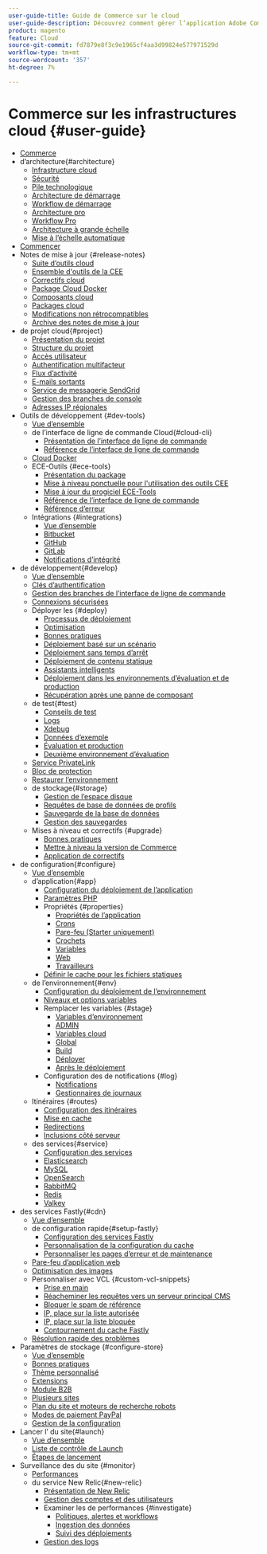 ```yaml
---
user-guide-title: Guide de Commerce sur le cloud
user-guide-description: Découvrez comment gérer l’application Adobe Commerce sur l’infrastructure cloud.
product: magento
feature: Cloud
source-git-commit: fd7879e8f3c9e1965cf4aa3d99824e577971529d
workflow-type: tm+mt
source-wordcount: '357'
ht-degree: 7%

---
```



# Commerce sur les infrastructures cloud {#user-guide}

+ [Commerce](overview.md)
+ d’architecture{#architecture}
   + [Infrastructure cloud](architecture/cloud-architecture.md)
   + [Sécurité](architecture/security.md)
   + [Pile technologique](architecture/tech-stack.md)
   + [Architecture de démarrage](architecture/starter-architecture.md)
   + [Workflow de démarrage](architecture/starter-develop-deploy-workflow.md)
   + [Architecture pro](architecture/pro-architecture.md)
   + [Workflow Pro](architecture/pro-develop-deploy-workflow.md)
   + [Architecture à grande échelle](architecture/scaled-architecture.md)
   + [Mise à l’échelle automatique](architecture/autoscaling.md)
+ [Commencer](https://experienceleague.adobe.com/docs/commerce-on-cloud/start/overview.html?lang=fr)
+ Notes de mise à jour {#release-notes}
   + [Suite d’outils cloud](release-notes/cloud-tools-suite.md)
   + [Ensemble d&#39;outils de la CEE](release-notes/ece-tools-package.md)
   + [Correctifs cloud](release-notes/cloud-patches.md)
   + [Package Cloud Docker](release-notes/cloud-docker.md)
   + [Composants cloud](release-notes/cloud-components.md)
   + [Packages cloud](release-notes/cloud-packages.md)
   + [Modifications non rétrocompatibles](release-notes/backward-incompatible-changes.md)
   + [Archive des notes de mise à jour](release-notes/cloud-release-archive.md)
+ de projet cloud{#project}
   + [Présentation du projet](project/overview.md)
   + [Structure du projet](project/file-structure.md)
   + [Accès utilisateur](project/user-access.md)
   + [Authentification multifacteur](project/multi-factor-authentication.md)
   + [Flux d’activité](project/activity-stream.md)
   + [E-mails sortants](project/outgoing-emails.md)
   + [Service de messagerie SendGrid](project/sendgrid.md)
   + [Gestion des branches de console](project/console-branches.md)
   + [Adresses IP régionales](project/regional-ip-addresses.md)
+ Outils de développement {#dev-tools}
   + [Vue d’ensemble](dev-tools/overview.md)
   + de l’interface de ligne de commande Cloud{#cloud-cli}
      + [Présentation de l’interface de ligne de commande](dev-tools/cloud-cli-overview.md)
      + [Référence de l’interface de ligne de commande](dev-tools/cloud-cli-reference.md)
   + [Cloud Docker](dev-tools/cloud-docker.md)
   + ECE-Outils {#ece-tools}
      + [Présentation du package](dev-tools/package-overview.md)
      + [Mise à niveau ponctuelle pour l&#39;utilisation des outils CEE](dev-tools/install-package.md)
      + [Mise à jour du progiciel ECE-Tools](dev-tools/update-package.md)
      + [Référence de l’interface de ligne de commande](dev-tools/ece-tools-cli-reference.md)
      + [Référence d’erreur](dev-tools/error-reference.md)
   + Intégrations {#integrations}
      + [Vue d’ensemble](integrations/overview.md)
      + [Bitbucket](integrations/bitbucket.md)
      + [GitHub](integrations/github.md)
      + [GitLab](integrations/gitlab.md)
      + [Notifications d’intégrité](integrations/health-notifications.md)
+ de développement{#develop}
   + [Vue d’ensemble](development/overview.md)
   + [Clés d’authentification](development/authentication-keys.md)
   + [Gestion des branches de l’interface de ligne de commande](development/cli-branches.md)
   + [Connexions sécurisées](development/secure-connections.md)
   + Déployer les {#deploy}
      + [Processus de déploiement](deploy/process.md)
      + [Optimisation](deploy/optimization.md)
      + [Bonnes pratiques](deploy/best-practices.md)
      + [Déploiement basé sur un scénario](deploy/scenario-based.md)
      + [Déploiement sans temps d’arrêt](deploy/reduce-downtime.md)
      + [Déploiement de contenu statique](deploy/static-content.md)
      + [Assistants intelligents](deploy/smart-wizards.md)
      + [Déploiement dans les environnements d’évaluation et de production](deploy/staging-production.md)
      + [Récupération après une panne de composant](deploy/recover-failed-deployment.md)
   + de test{#test}
      + [Conseils de test](test/guidance.md)
      + [Logs](test/log-locations.md)
      + [Xdebug](test/debug.md)
      + [Données d’exemple](test/sample-data.md)
      + [Évaluation et production](test/staging-and-production.md)
      + [Deuxième environnement d’évaluation](test/second-staging.md)
   + [Service PrivateLink](development/privatelink-service.md)
   + [Bloc de protection](development/protective-block.md)
   + [Restaurer l’environnement](development/restore-environment.md)
   + de stockage{#storage}
      + [Gestion de l’espace disque](storage/manage-disk-space.md)
      + [Requêtes de base de données de profils](storage/profile-database-queries.md)
      + [Sauvegarde de la base de données](storage/database-dump.md)
      + [Gestion des sauvegardes](storage/snapshots.md)
   + Mises à niveau et correctifs {#upgrade}
      + [Bonnes pratiques](development/best-practices.md)
      + [Mettre à niveau la version de Commerce](development/commerce-version.md)
      + [Application de correctifs](development/apply-patches.md)
+ de configuration{#configure}
   + [Vue d’ensemble](environment/overview.md)
   + d’application{#app}
      + [Configuration du déploiement de l’application](application/configure-app-yaml.md)
      + [Paramètres PHP](application/php-settings.md)
      + Propriétés {#properties}
         + [Propriétés de l’application](application/properties.md)
         + [Crons](application/crons-property.md)
         + [Pare-feu (Starter uniquement)](application/firewall-property.md)
         + [Crochets](application/hooks-property.md)
         + [Variables](application/variables-property.md)
         + [Web](application/web-property.md)
         + [Travailleurs](application/workers-property.md)
      + [Définir le cache pour les fichiers statiques](application/set-cache.md)
   + de l’environnement{#env}
      + [Configuration du déploiement de l’environnement](environment/configure-env-yaml.md)
      + [Niveaux et options variables](environment/variable-levels.md)
      + Remplacer les variables {#stage}
         + [Variables d’environnement](environment/variables-intro.md)
         + [ADMIN](environment/variables-admin.md)
         + [Variables cloud](environment/variables-cloud.md)
         + [Global](environment/variables-global.md)
         + [Build](environment/variables-build.md)
         + [Déployer](environment/variables-deploy.md)
         + [Après le déploiement](environment/variables-post-deploy.md)
      + Configuration des de notifications {#log}
         + [Notifications](environment/set-up-notifications.md)
         + [Gestionnaires de journaux](environment/log-handlers.md)
   + Itinéraires {#routes}
      + [Configuration des itinéraires](routes/routes-yaml.md)
      + [Mise en cache](routes/caching.md)
      + [Redirections](routes/redirects.md)
      + [Inclusions côté serveur](routes/server-side-includes.md)
   + des services{#service}
      + [Configuration des services](services/services-yaml.md)
      + [Elasticsearch](services/elasticsearch.md)
      + [MySQL](services/mysql.md)
      + [OpenSearch](services/opensearch.md)
      + [RabbitMQ](services/rabbitmq.md)
      + [Redis](services/redis.md)
      + [Valkey](services/valkey.md)
+ des services Fastly{#cdn}
   + [Vue d’ensemble](cdn/fastly.md)
   + de configuration rapide{#setup-fastly}
      + [Configuration des services Fastly](cdn/fastly-configuration.md)
      + [Personnalisation de la configuration du cache](cdn/fastly-custom-cache-configuration.md)
      + [Personnaliser les pages d’erreur et de maintenance](cdn/fastly-custom-response.md)
   + [Pare-feu d’application web](cdn/fastly-waf-service.md)
   + [Optimisation des images](cdn/fastly-image-optimization.md)
   + Personnaliser avec VCL {#custom-vcl-snippets}
      + [Prise en main](cdn/fastly-vcl-custom-snippets.md)
      + [Réacheminer les requêtes vers un serveur principal CMS](cdn/fastly-vcl-wordpress.md)
      + [Bloquer le spam de référence](cdn/fastly-vcl-badreferer.md)
      + [IP, place sur la liste autorisée](cdn/fastly-vcl-allowlist.md)
      + [IP, place sur la liste bloquée](cdn/fastly-vcl-blocking.md)
      + [Contournement du cache Fastly](cdn/fastly-vcl-bypass-to-origin.md)
   + [Résolution rapide des problèmes](cdn/fastly-troubleshooting.md)
+ Paramètres de stockage {#configure-store}
   + [Vue d’ensemble](store/overview.md)
   + [Bonnes pratiques](store/best-practices.md)
   + [Thème personnalisé](store/custom-theme.md)
   + [Extensions](store/extensions.md)
   + [Module B2B](store/b2b-module.md)
   + [Plusieurs sites](store/multiple-sites.md)
   + [Plan du site et moteurs de recherche robots](store/robots-sitemap.md)
   + [Modes de paiement PayPal](store/paypal.md)
   + [Gestion de la configuration](store/store-settings.md)
+ Lancer l’ du site{#launch}
   + [Vue d’ensemble](launch/overview.md)
   + [Liste de contrôle de Launch](launch/checklist.md)
   + [Étapes de lancement](launch/steps.md)
+ Surveillance des du site {#monitor}
   + [Performances](monitor/performance.md)
   + du service New Relic{#new-relic}
      + [Présentation de New Relic](monitor/new-relic-service.md)
      + [Gestion des comptes et des utilisateurs](monitor/account-management.md)
      + Examiner les de performances {#investigate}
         + [Politiques, alertes et workflows](monitor/investigate-performance.md)
         + [Ingestion des données](monitor/ingest-data.md)
         + [Suivi des déploiements](monitor/track-deployments.md)
      + [Gestion des logs](monitor/log-management.md)
